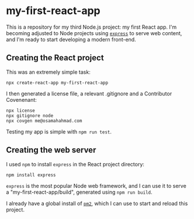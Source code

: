 # my-first-react-app
This is a repository for my third Node.js project: my first React app. I'm becoming adjusted to Node projects using [`express`](https://www.npmjs.com/package/express) to serve web content, and I'm ready to start developing a modern front-end.

## Creating the React project
This was an extremely simple task:
```
npx create-react-app my-first-react-app
```
I then generated a license file, a relevant .gitignore and a Contributor Covenenant:
```
npx license
npx gitignore node
npx covgen me@osamahahmad.com
```

Testing my app is simple with `npm run test`.

## Creating the web server
I used `npm` to install `express` in the React project directory:
```
npm install express
```
`express` is the most popular Node web framework, and I can use it to serve a "my-first-react-app/build", generated using `npm run build`.

I already have a global install of [`pm2`](https://www.npmjs.com/package/pm2), which I can use to start and reload this project.
